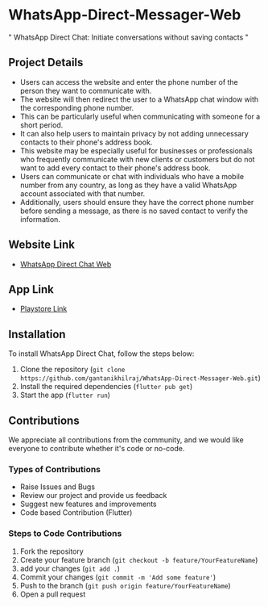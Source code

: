 # WhatsApp-Direct-Messager-Web


" WhatsApp Direct Chat: Initiate conversations without saving contacts "


## Project Details

- Users can access the website and enter the phone number of the person they want to communicate with.
- The website will then redirect the user to a WhatsApp chat window with the corresponding phone number.
- This can be particularly useful when communicating with someone for a short period.
- It can also help users to maintain privacy by not adding unnecessary contacts to their phone's address book.
- This website may be especially useful for businesses or professionals who frequently communicate with new clients or customers but do not want to add every contact to their phone's address book.
- Users can communicate or chat with individuals who have a mobile number from any country, as long as they have a valid WhatsApp account associated with that number.
- Additionally, users should ensure they have the correct phone number before sending a message, as there is no saved contact to verify the information.

## Website Link
- [WhatsApp Direct Chat Web](https://whatsappdirectme.web.app)

## App Link
- [Playstore Link](https://play.google.com/store/apps/details?id=com.wameapp.whatsappdmandroidapp)

## Installation

To install WhatsApp Direct Chat, follow the steps below:

1. Clone the repository (`git clone https://github.com/gantanikhilraj/WhatsApp-Direct-Messager-Web.git`)
2. Install the required dependencies (`flutter pub get`)
3. Start the app (`flutter run`)

## Contributions
We appreciate all contributions from the community, and we would like everyone to contribute whether it's code or no-code.

### Types of Contributions
- Raise Issues and Bugs
- Review our project and provide us feedback
- Suggest new features and improvements
- Code based Contribution (Flutter)

### Steps to Code Contributions
1. Fork the repository
2. Create your feature branch (`git checkout -b feature/YourFeatureName`)
3. add your changes (`git add .`)
4. Commit your changes (`git commit -m 'Add some feature'`)
5. Push to the branch (`git push origin feature/YourFeatureName`)
6. Open a pull request

